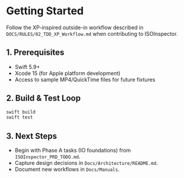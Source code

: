# Getting Started

Follow the XP-inspired outside-in workflow described in `DOCS/RULES/02_TDD_XP_Workflow.md` when contributing to ISOInspector.

## 1. Prerequisites
- Swift 5.9+
- Xcode 15 (for Apple platform development)
- Access to sample MP4/QuickTime files for future fixtures

## 2. Build & Test Loop
```sh
swift build
swift test
```

## 3. Next Steps
- Begin with Phase A tasks (IO foundations) from `ISOInspector_PRD_TODO.md`.
- Capture design decisions in `Docs/Architecture/README.md`.
- Document new workflows in `Docs/Manuals`.
